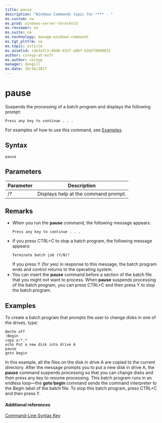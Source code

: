 ```yaml
---
title: pause
description: "Windows Commands topic for **** - "
ms.custom: na
ms.prod: windows-server-threshold
ms.reviewer: na
ms.suite: na
ms.technology: manage-windows-commands
ms.tgt_pltfrm: na
ms.topic: article
ms.assetid: cab3afc3-d046-432f-a0bf-6282f0099032
author: coreyp-at-msft
ms.author: coreyp
manager: dongill
ms.date: 10/16/2017
---
```


# pause



Suspends the processing of a batch program and displays the following prompt:
```
Press any key to continue . . .
```
For examples of how to use this command, see [Examples](#BKMK_examples).

## Syntax

```
pause
```

## Parameters

|Parameter|Description|
|---------|-----------|
|/?|Displays help at the command prompt.|

## Remarks

- When you run the **pause** command, the following message appears:  
  ```
  Press any key to continue . . .
  ```  
- If you press CTRL+C to stop a batch program, the following message appears:  
  ```
  Terminate batch job (Y/N)?
  ```  
  If you press Y (for yes) in response to this message, the batch program ends and control returns to the operating system.
- You can insert the **pause** command before a section of the batch file that you might not want to process. When **pause** suspends processing of the batch program, you can press CTRL+C and then press Y to stop the batch program.

## <a name="BKMK_examples"></a>Examples

To create a batch program that prompts the user to change disks in one of the drives, type:
```
@echo off 
:Begin 
copy a:*.* 
echo Put a new disk into drive A 
pause 
goto begin
```
In this example, all the files on the disk in drive A are copied to the current directory. After the message prompts you to put a new disk in drive A, the **pause** command suspends processing so that you can change disks and then press any key to resume processing. This batch program runs in an endless loop—the **goto begin** command sends the command interpreter to the Begin label of the batch file. To stop this batch program, press CTRL+C and then press Y.

#### Additional references

[Command-Line Syntax Key](command-line-syntax-key.md)